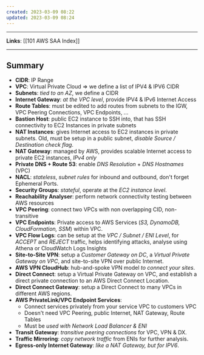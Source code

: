 ```yaml
---
created: 2023-03-09 08:22
updated: 2023-03-09 08:24
---
```

---
**Links**: [[101 AWS SAA Index]]

---
## Summary
- **CIDR**: IP Range
- **VPC**: Virtual Private Cloud => we define a list of IPV4 & IPV6 CIDR
- **Subnets**: *tied to an AZ*, we define a CIDR
- **Internet Gateway**: *at the VPC level*, provide IPV4 & IPv6 Internet Access
- **Route Tables**: must be edited to add routes from subnets to the IGW, VPC Peering Connections, VPC Endpoints, ...
- **Bastion Host**: public EC2 instance to SSH into, that has SSH connectivity to EC2 Instances in private subnets
- **NAT Instances**: gives Internet access to EC2 instances in private subnets. Old, must be setup in a public subnet, *disable Source / Destination check flag*.
- **NAT Gateway**: managed by AWS, provides scalable Internet access to private EC2 instances, *IPv4 only*
- **Private DNS + Route 53**: enable *DNS Resolution* + *DNS Hostnames* (VPC)
- **NACL**: *stateless*, *subnet rules* for inbound and outbound, don't forget Ephemeral Ports.
- **Security Groups**: *stateful*, operate at the *EC2 instance level*.
- **Reachability Analyser**: perform network connectivity testing between AWS resources
- **VPC Peering**: connect two VPCs with non overlapping CID, non-transitive
- **VPC Endpoints**: Private access to AWS Services (*S3, DynamoDB, CloudFormation, SSM*) within VPC.
- **VPC Flow Logs**: can be setup at the *VPC / Subnet / ENI Level*, for *ACCEPT* and *REJECT* traffic, helps identifying attacks, analyse using Athena or CloudWatch Logs Insights
- **Site-to-Site VPN**: setup a *Customer Gateway on DC*, a *Virtual Private Gateway on VPC*, and site-to-site VPN over public Internet.
- **AWS VPN CloudHub**: hub-and-spoke VPN model *to connect your sites*.
- **Direct Connect**: setup a Virtual Private Gateway on VPC, and establish a direct private connection to an AWS Direct Connect Location.
- **Direct Connect Gateway**: setup a Direct Connect to many VPCs in different AWS regions.
- **AWS PrivateLink/VPC Endpoint Services**:
	- Connect services privately from your service VPC to customers VPC
	- Doesn't need VPC Peering, public Internet, NAT Gateway, Route Tables
	- Must be *used with Network Load Balancer & ENI*
- **Transit Gateway**: *transitive peering connections* for VPC, VPN & DX.
- **Traffic Mirroring**: *copy network traffic* from ENIs for further analysis.
- **Egress-only Internet Gateway**: *like a NAT Gateway, but for IPV6*.